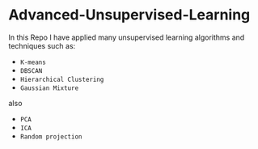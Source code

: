 # Advanced-Unsupervised-Learning
In this Repo I have applied many unsupervised learning algorithms and techniques
such as:
- `K-means`
- `DBSCAN`
- `Hierarchical Clustering`
- `Gaussian Mixture`

also 

- `PCA`
- `ICA`
- `Random projection`

